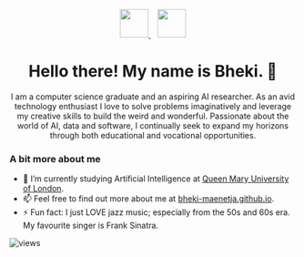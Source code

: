 <p align="center">
  <a href="https://www.linkedin.com/in/bheki-maenetja-350a95192/">
    <img src="https://github.com/user-attachments/assets/288c6863-7fbd-4b77-b1eb-a235d79b5836" height="50px" width="50px" ></img>
  </a>
  &nbsp;&nbsp;
  <a href="mailto:bhekimaenetja@gmail.com">
    <img src="https://github.com/user-attachments/assets/4098461b-3b08-4de3-86ea-801eaca087fd" height="50px" width="50px"></img>
  </a>
</p>


<h1 align="center">Hello there! My name is Bheki. 👋</h1>

<p align="center">
I am a computer science graduate and an aspiring AI researcher. As an avid technology enthusiast I love to solve problems imaginatively and leverage my creative skills to build the weird and wonderful. Passionate about the world of AI, data and software, I continually seek to expand my horizons through both educational and vocational opportunities.
</p>

### A bit more about me

- 🌱 I’m currently studying Artificial Intelligence at [Queen Mary University of London](https://qmul.ac.uk/).
- 📫 Feel free to find out more about me at [bheki-maenetja.github.io](http://bheki-maenetja.github.io/).
- ⚡ Fun fact: I just LOVE jazz music; especially from the 50s and 60s era. My favourite singer is Frank Sinatra.

<!-- [![Top Langs](https://github-readme-stats.vercel.app/api/top-langs/?username=bheki-maenetja&langs_count=10&layout=compact&hide=mathematica,hlsl,shaderlab,c%23)](https://github.com/bheki-maenetja/github-readme-stats)
&nbsp;&nbsp;
![Bheki's github stats](https://github-readme-stats.vercel.app/api?username=bheki-maenetja&show_icons=true)
&nbsp; -->
<p align="left"> 
    <img src="https://komarev.com/ghpvc/?username=bheki-maenetja&color=blue&style=flat-square&label=Profile+Views" alt="views" /> 
</p>


